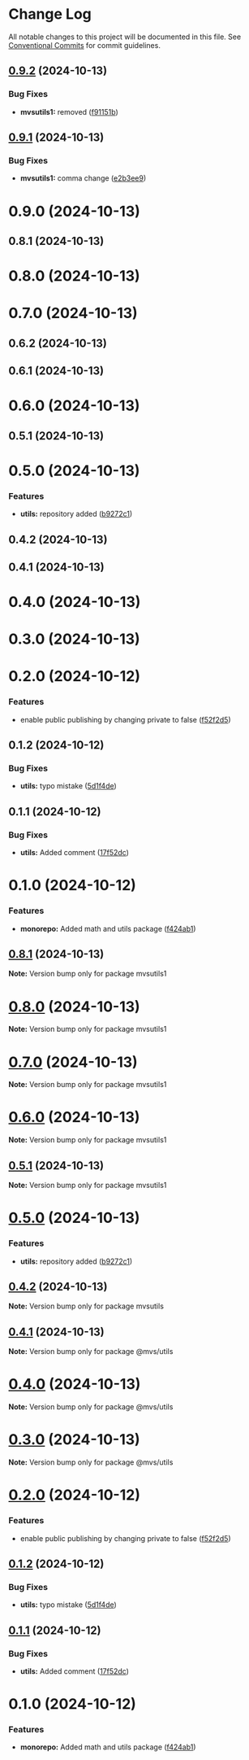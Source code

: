 # Change Log

All notable changes to this project will be documented in this file.
See [Conventional Commits](https://conventionalcommits.org) for commit guidelines.

## [0.9.2](https://github.com/mvsubhash29/monorepo/compare/mvsutils1@0.9.1...mvsutils1@0.9.2) (2024-10-13)


### Bug Fixes

* **mvsutils1:** removed ([f91151b](https://github.com/mvsubhash29/monorepo/commit/f91151b6e73cdeb1308eedb46d82757c5c87ea7b))





## [0.9.1](https://github.com/mvsubhash29/monorepo/compare/mvsutils1@0.9.0...mvsutils1@0.9.1) (2024-10-13)


### Bug Fixes

* **mvsutils1:** comma change ([e2b3ee9](https://github.com/mvsubhash29/monorepo/commit/e2b3ee955e18dbe61f7316532b65c3064e275552))





# 0.9.0 (2024-10-13)



## 0.8.1 (2024-10-13)



# 0.8.0 (2024-10-13)



# 0.7.0 (2024-10-13)



## 0.6.2 (2024-10-13)



## 0.6.1 (2024-10-13)



# 0.6.0 (2024-10-13)



## 0.5.1 (2024-10-13)



# 0.5.0 (2024-10-13)


### Features

* **utils:** repository added ([b9272c1](https://github.com/mvsubhash29/monorepo/commit/b9272c12bcd83826fb7e0eddc5c60cd3cc315a6e))



## 0.4.2 (2024-10-13)



## 0.4.1 (2024-10-13)



# 0.4.0 (2024-10-13)



# 0.3.0 (2024-10-13)



# 0.2.0 (2024-10-12)


### Features

* enable public publishing by changing private to false ([f52f2d5](https://github.com/mvsubhash29/monorepo/commit/f52f2d54cfaa8d17bf8f1a202ea1ec3a81806923))



## 0.1.2 (2024-10-12)


### Bug Fixes

* **utils:** typo mistake ([5d1f4de](https://github.com/mvsubhash29/monorepo/commit/5d1f4de4f7c089725a98797fe1f256dfa120d807))



## 0.1.1 (2024-10-12)


### Bug Fixes

* **utils:** Added comment ([17f52dc](https://github.com/mvsubhash29/monorepo/commit/17f52dc285d0b8c5dc750eef9cb4821dde9478ab))



# 0.1.0 (2024-10-12)


### Features

* **monorepo:** Added math and utils package ([f424ab1](https://github.com/mvsubhash29/monorepo/commit/f424ab11bf8e86ab7e9f38c4df883447f3082853))





## [0.8.1](https://github.com/mvsubhash29/monorepo/compare/v0.8.0...v0.8.1) (2024-10-13)

**Note:** Version bump only for package mvsutils1





# [0.8.0](https://github.com/mvsubhash29/monorepo/compare/v0.7.0...v0.8.0) (2024-10-13)

**Note:** Version bump only for package mvsutils1





# [0.7.0](https://github.com/mvsubhash29/monorepo/compare/v0.6.2...v0.7.0) (2024-10-13)

**Note:** Version bump only for package mvsutils1





# [0.6.0](https://github.com/mvsubhash29/monorepo/compare/v0.5.1...v0.6.0) (2024-10-13)

**Note:** Version bump only for package mvsutils1





## [0.5.1](https://github.com/mvsubhash29/monorepo/compare/v0.5.0...v0.5.1) (2024-10-13)

**Note:** Version bump only for package mvsutils1





# [0.5.0](https://github.com/mvsubhash29/monorepo/compare/v0.4.2...v0.5.0) (2024-10-13)


### Features

* **utils:** repository added ([b9272c1](https://github.com/mvsubhash29/monorepo/commit/b9272c12bcd83826fb7e0eddc5c60cd3cc315a6e))





## [0.4.2](https://github.com/mvsubhash29/monorepo/compare/v0.4.1...v0.4.2) (2024-10-13)

**Note:** Version bump only for package mvsutils





## [0.4.1](https://github.com/mvsubhash29/monorepo/compare/v0.4.0...v0.4.1) (2024-10-13)

**Note:** Version bump only for package @mvs/utils





# [0.4.0](https://github.com/mvsubhash29/monorepo/compare/v0.3.0...v0.4.0) (2024-10-13)

**Note:** Version bump only for package @mvs/utils





# [0.3.0](https://github.com/mvsubhash29/monorepo/compare/v0.2.0...v0.3.0) (2024-10-13)

**Note:** Version bump only for package @mvs/utils





# [0.2.0](https://github.com/mvsubhash29/monorepo/compare/v0.1.2...v0.2.0) (2024-10-12)


### Features

* enable public publishing by changing private to false ([f52f2d5](https://github.com/mvsubhash29/monorepo/commit/f52f2d54cfaa8d17bf8f1a202ea1ec3a81806923))





## [0.1.2](https://github.com/mvsubhash29/monorepo/compare/v0.1.1...v0.1.2) (2024-10-12)


### Bug Fixes

* **utils:** typo mistake ([5d1f4de](https://github.com/mvsubhash29/monorepo/commit/5d1f4de4f7c089725a98797fe1f256dfa120d807))





## [0.1.1](https://github.com/mvsubhash29/monorepo/compare/v0.1.0...v0.1.1) (2024-10-12)


### Bug Fixes

* **utils:** Added comment ([17f52dc](https://github.com/mvsubhash29/monorepo/commit/17f52dc285d0b8c5dc750eef9cb4821dde9478ab))





# 0.1.0 (2024-10-12)


### Features

* **monorepo:** Added math and utils package ([f424ab1](https://github.com/mvsubhash29/monorepo/commit/f424ab11bf8e86ab7e9f38c4df883447f3082853))
